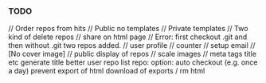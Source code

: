 ### TODO

// Order repos from hits
// Public no templates
// Private templates
// Two kind of delete repos
// share on html page
// Error: first checkout .git and then without .git two repos added.
// user profile
// counter 
// setup email
// [No cover image]
// public display of repos
// scale images
// meta tags title etc
generate title
better user repo list
repo: option: auto checkout (e.g. once a day) 
prevent export of html
download of exports / rm html



